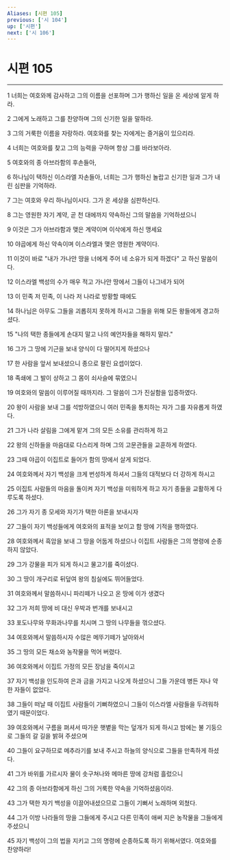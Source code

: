 ```yaml
---
Aliases: [시편 105]
previous: ['시 104']
up: ['시편']
next: ['시 106']
---
```

# 시편 105

***


1 너희는 여호와께 감사하고 그의 이름을 선포하며 그가 행하신 일을 온 세상에 알게 하라. 

2 그에게 노래하고 그를 찬양하며 그의 신기한 일을 말하라. 

3 그의 거룩한 이름을 자랑하라. 여호와를 찾는 자에게는 즐거움이 있으리라. 

4 너희는 여호와를 찾고 그의 능력을 구하며 항상 그를 바라보아라. 

5 여호와의 종 아브라함의 후손들아, 

6 하나님이 택하신 이스라엘 자손들아, 너희는 그가 행하신 놀랍고 신기한 일과 그가 내린 심판을 기억하라. 

7 그는 여호와 우리 하나님이시다. 그가 온 세상을 심판하신다. 

8 그는 영원한 자기 계약, 곧 천 대에까지 약속하신 그의 말씀을 기억하셨으니 

9 이것은 그가 아브라함과 맺은 계약이며 이삭에게 하신 맹세요 

10 야곱에게 하신 약속이며 이스라엘과 맺은 영원한 계약이다. 

11 이것이 바로 "내가 가나안 땅을 너에게 주어 네 소유가 되게 하겠다" 고 하신 말씀이다. 

12 이스라엘 백성의 수가 매우 적고 가나안 땅에서 그들이 나그네가 되어 

13 이 민족 저 민족, 이 나라 저 나라로 방황할 때에도 

14 하나님은 아무도 그들을 괴롭히지 못하게 하시고 그들을 위해 모든 왕들에게 경고하셨다. 

15 "나의 택한 종들에게 손대지 말고 나의 예언자들을 해하지 말라." 

16 그가 그 땅에 기근을 보내 양식이 다 떨어지게 하셨으나 

17 한 사람을 앞서 보내셨으니 종으로 팔린 요셉이었다. 

18 족쇄에 그 발이 상하고 그 몸이 쇠사슬에 묶였으니 

19 여호와의 말씀이 이루어질 때까지라. 그 말씀이 그가 진실함을 입증하였다. 

20 왕이 사람을 보내 그를 석방하였으니 여러 민족을 통치하는 자가 그를 자유롭게 하였다. 

21 그가 나라 살림을 그에게 맡겨 그의 모든 소유를 관리하게 하고 

22 왕의 신하들을 마음대로 다스리게 하며 그의 고문관들을 교훈하게 하였다. 

23 그때 야곱이 이집트로 들어가 함의 땅에서 살게 되었다. 

24 여호와께서 자기 백성을 크게 번성하게 하셔서 그들의 대적보다 더 강하게 하시고 

25 이집트 사람들의 마음을 돌이켜 자기 백성을 미워하게 하고 자기 종들을 교활하게 다루도록 하셨다. 

26 그가 자기 종 모세와 자기가 택한 아론을 보내시자 

27 그들이 자기 백성들에게 여호와의 표적을 보이고 함 땅에 기적을 행하였다. 

28 여호와께서 흑암을 보내 그 땅을 어둡게 하셨으나 이집트 사람들은 그의 명령에 순종하지 않았다. 

29 그가 강물을 피가 되게 하시고 물고기를 죽이셨다. 

30 그 땅이 개구리로 뒤덮여 왕의 침실에도 뛰어들었다. 

31 여호와께서 말씀하시니 파리떼가 나오고 온 땅에 이가 생겼다 

32 그가 저희 땅에 비 대신 우박과 번개를 보내시고 

33 포도나무와 무화과나무를 치시며 그 땅의 나무들을 꺾으셨다. 

34 여호와께서 말씀하시자 수많은 메뚜기떼가 날아와서 

35 그 땅의 모든 채소와 농작물을 먹어 버렸다. 

36 여호와께서 이집트 가정의 모든 장남을 죽이시고 

37 자기 백성을 인도하여 은과 금을 가지고 나오게 하셨으니 그들 가운데 병든 자나 약한 자들이 없었다. 

38 그들이 떠날 때 이집트 사람들이 기뻐하였으니 그들이 이스라엘 사람들을 두려워하였기 때문이었다. 

39 여호와께서 구름을 펴셔서 따가운 햇볕을 막는 덮개가 되게 하시고 밤에는 불 기둥으로 그들의 갈 길을 밝혀 주셨으며 

40 그들이 요구하므로 메추라기를 보내 주시고 하늘의 양식으로 그들을 만족하게 하셨다. 

41 그가 바위를 가르시자 물이 솟구쳐나와 메마른 땅에 강처럼 흘렀으니 

42 그의 종 아브라함에게 하신 그의 거룩한 약속을 기억하셨음이라. 

43 그가 택한 자기 백성을 이끌어내셨으므로 그들이 기뻐서 노래하며 외쳤다. 

44 그가 이방 나라들의 땅을 그들에게 주시고 다른 민족이 애써 지은 농작물을 그들에게 주셨으니 

45 자기 백성이 그의 법을 지키고 그의 명령에 순종하도록 하기 위해서였다. 여호와를 찬양하라!
